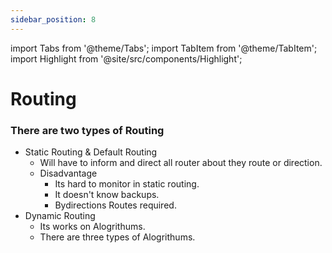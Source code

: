 ```yaml
---
sidebar_position: 8
---
```


import Tabs from '@theme/Tabs';
import TabItem from '@theme/TabItem';
import Highlight from '@site/src/components/Highlight';

# Routing



### There are two types of Routing 
- Static Routing & Default Routing
    - Will have to inform and direct all router about they route or direction.
    - Disadvantage
        - Its hard to monitor in static routing.
        - It doesn't know backups.
        - Bydirections Routes required. 
- Dynamic Routing 
    - Its works on Alogrithums.
    - There are three types of Alogrithums. 